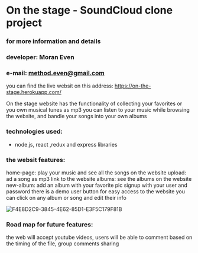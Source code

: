 # On the stage - SoundCloud clone project

### for more information and details
### developer: Moran Even
### e-mail: method.even@gmail.com

you can find the live websit on this address: https://on-the-stage.herokuapp.com/

On the stage website has the functionality of collecting your favorites or you own musical tunes as mp3
you can listen to your music while browsing the website, and bandle your songs into your own albums

### technologies used: 
- node.js, react ,redux and express libraries

### the websit features: 
home-page: play your music and see all the songs on the website
upload: ad a song as mp3 link to the website
albums: see the albums on the website
new-album: add an album with your favorite pic
signup with your user and password
there is a demo user button for easy access to the website
you can click on any album or song and edit their info


![F4E8D2C9-3845-4E62-85D1-E3F5C179F81B](https://user-images.githubusercontent.com/101289145/192153001-365e2c84-0feb-43d5-909a-1bb6972868fa.jpeg)


### Road map for future features:
the web will accept youtube videos, users will be able to comment based on the timing of the file, group comments sharing

 


